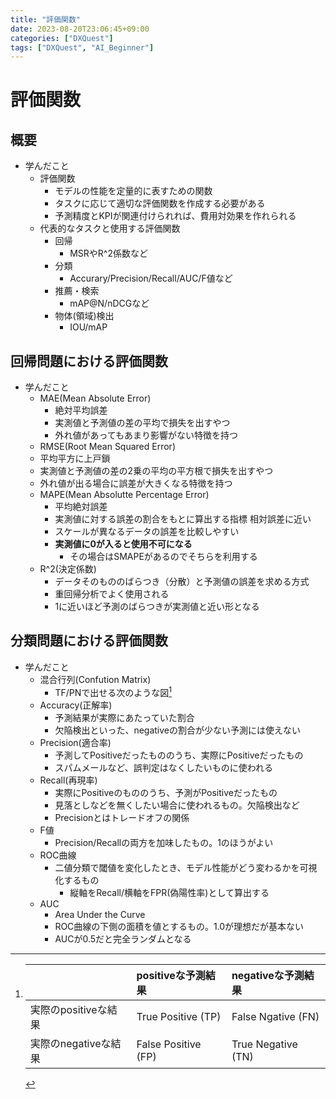 ```yaml
---
title: "評価関数"
date: 2023-08-20T23:06:45+09:00
categories: ["DXQuest"]
tags: ["DXQuest", "AI_Beginner"]
---
```

# 評価関数

## 概要

- 学んだこと
  - 評価関数
    - モデルの性能を定量的に表すための関数
    - タスクに応じて適切な評価関数を作成する必要がある
    - 予測精度とKPIが関連付けられれば、費用対効果を作れられる
  - 代表的なタスクと使用する評価関数
    - 回帰
      - MSRやR^2係数など
    - 分類
      - Accurary/Precision/Recall/AUC/F値など
    - 推薦・検索
      - mAP@N/nDCGなど
    - 物体(領域)検出
      - IOU/mAP

## 回帰問題における評価関数
  
- 学んだこと
  - MAE(Mean Absolute Error)
    - 絶対平均誤差
    - 実測値と予測値の差の平均で損失を出すやつ
    - 外れ値があってもあまり影響がない特徴を持つ
  - RMSE(Root Mean Squared Error)
   - 平均平方に上戸鎖
   - 実測値と予測値の差の2乗の平均の平方根で損失を出すやつ
   - 外れ値が出る場合に誤差が大きくなる特徴を持つ
  - MAPE(Mean Absolutte Percentage Error)
    - 平均絶対誤差
    - 実測値に対する誤差の割合をもとに算出する指標 相対誤差に近い
    - スケールが異なるデータの誤差を比較しやすい
    - **実測値に0が入ると使用不可になる**
      - その場合はSMAPEがあるのでそちらを利用する
  - R^2(決定係数)
    - データそのもののばらつき（分散）と予測値の誤差を求める方式
    - 重回帰分析でよく使用される
    - 1に近いほど予測のばらつきが実測値と近い形となる
      
## 分類問題における評価関数

- 学んだこと
  - 混合行列(Confution Matrix)
    - TF/PNで出せる次のような図[^ConfutionMatrix]
  - Accuracy(正解率)
    - 予測結果が実際にあたっていた割合
    - 欠陥検出といった、negativeの割合が少ない予測には使えない
  - Precision(適合率)
    - 予測してPositiveだったもののうち、実際にPositiveだったもの
    - スパムメールなど、誤判定はなくしたいものに使われる
  - Recall(再現率)
    - 実際にPositiveのもののうち、予測がPositiveだったもの
    - 見落としなどを無くしたい場合に使われるもの。欠陥検出など
    - Precisionとはトレードオフの関係
  - F値
    - Precision/Recallの両方を加味したもの。1のほうがよい
  - ROC曲線
    - 二値分類で閾値を変化したとき、モデル性能がどう変わるかを可視化するもの
      - 縦軸をRecall/横軸をFPR(偽陽性率)として算出する
  - AUC
    - Area Under the Curve
    - ROC曲線の下側の面積を値とするもの。1.0が理想だが基本ない
    - AUCが0.5だと完全ランダムとなる
  
[^ConfutionMatrix]:
    |  |positiveな予測結果|negativeな予測結果| 
    |:----|:----|:----|
    |実際のpositiveな結果|True Positive (TP)|False Ngative (FN)|
    |実際のnegativeな結果|False Positive (FP)|True Negative (TN)|